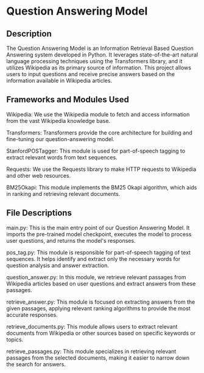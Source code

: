 # Question Answering Model
## Description
The Question Answering Model is an Information Retrieval Based Question Answering system developed in Python. It leverages state-of-the-art natural language processing techniques using the Transformers library, and it utilizes Wikipedia as its primary source of information. This project allows users to input questions and receive precise answers based on the information available in Wikipedia articles.

## Frameworks and Modules Used
Wikipedia: We use the Wikipedia module to fetch and access information from the vast Wikipedia knowledge base.

Transformers: Transformers provide the core architecture for building and fine-tuning our question-answering model.

StanfordPOSTagger: This module is used for part-of-speech tagging to extract relevant words from text sequences.

Requests: We use the Requests library to make HTTP requests to Wikipedia and other web resources.

BM25Okapi: This module implements the BM25 Okapi algorithm, which aids in ranking and retrieving relevant documents.

## File Descriptions
main.py: This is the main entry point of our Question Answering Model. It imports the pre-trained model checkpoint, executes the model to process user questions, and returns the model's responses.

pos_tag.py: This module is responsible for part-of-speech tagging of text sequences. It helps identify and extract only the necessary words for question analysis and answer extraction.

question_answer.py: In this module, we retrieve relevant passages from Wikipedia articles based on user questions and extract answers from these passages.

retrieve_answer.py: This module is focused on extracting answers from the given passages, applying relevant ranking algorithms to provide the most accurate responses.

retrieve_documents.py: This module allows users to extract relevant documents from Wikipedia or other sources based on specific keywords or topics.

retrieve_passages.py: This module specializes in retrieving relevant passages from the selected documents, making it easier to narrow down the search for answers.

